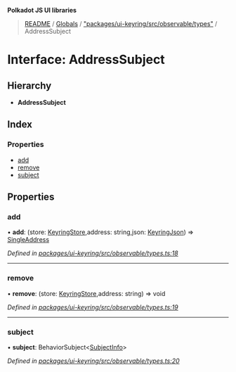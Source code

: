 **Polkadot JS UI libraries**

> [README](../README.md) / [Globals](../globals.md) / ["packages/ui-keyring/src/observable/types"](../modules/_packages_ui_keyring_src_observable_types_.md) / AddressSubject

# Interface: AddressSubject

## Hierarchy

* **AddressSubject**

## Index

### Properties

* [add](_packages_ui_keyring_src_observable_types_.addresssubject.md#add)
* [remove](_packages_ui_keyring_src_observable_types_.addresssubject.md#remove)
* [subject](_packages_ui_keyring_src_observable_types_.addresssubject.md#subject)

## Properties

### add

•  **add**: (store: [KeyringStore](_packages_ui_keyring_src_types_.keyringstore.md),address: string,json: [KeyringJson](_packages_ui_keyring_src_types_.keyringjson.md)) => [SingleAddress](_packages_ui_keyring_src_observable_types_.singleaddress.md)

*Defined in [packages/ui-keyring/src/observable/types.ts:18](https://github.com/polkadot-js/ui/blob/678d4dc5/packages/ui-keyring/src/observable/types.ts#L18)*

___

### remove

•  **remove**: (store: [KeyringStore](_packages_ui_keyring_src_types_.keyringstore.md),address: string) => void

*Defined in [packages/ui-keyring/src/observable/types.ts:19](https://github.com/polkadot-js/ui/blob/678d4dc5/packages/ui-keyring/src/observable/types.ts#L19)*

___

### subject

•  **subject**: BehaviorSubject\<[SubjectInfo](_packages_ui_keyring_src_observable_types_.subjectinfo.md)>

*Defined in [packages/ui-keyring/src/observable/types.ts:20](https://github.com/polkadot-js/ui/blob/678d4dc5/packages/ui-keyring/src/observable/types.ts#L20)*

